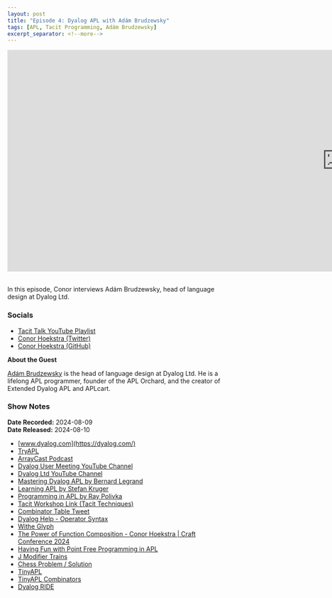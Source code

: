 ```yaml
---
layout: post
title: "Episode 4: Dyalog APL with Adám Brudzewsky"
tags: [APL, Tacit Programming, Adám Brudzewsky]
excerpt_separator: <!--more-->
---
```


<center>
<iframe width="1500" height="500" src="https://www.youtube.com/embed/6LrQithKj8w?si=9q6mPBH8pumP_eIo"
                title="YouTube video player" frameborder="0"
                allow="accelerometer; autoplay; clipboard-write; encrypted-media; gyroscope; picture-in-picture; web-share"
                referrerpolicy="strict-origin-when-cross-origin" allowfullscreen></iframe>
</center>

<br>In this episode, Conor interviews Adám Brudzewsky, head of language design at Dyalog Ltd.

<!--more-->

### Socials

* [Tacit Talk YouTube Playlist](https://www.youtube.com/playlist?list=PLVFrD1dmDdvenJhYti3HomLRkC4_Y9AXA)
* [Conor Hoekstra (Twitter)](https://twitter.com/code_report)
* [Conor Hoekstra (GitHub)](https://github.com/codereport/)

**About the Guest**

[Adám Brudzewsky](https://x.com/a_brudz) is the head of language design at Dyalog Ltd. He is a lifelong APL programmer, founder of the APL Orchard, and the creator of Extended Dyalog APL and APLcart.

### Show Notes

**Date Recorded:** 2024-08-09 <br>
**Date Released:** 2024-08-10 <br>

* [www.dyalog.com](https://dyalog.com/)
* [TryAPL](https://tryapl.org/)
* [ArrayCast Podcast](https://www.arraycast.com/) 
* [Dyalog User Meeting YouTube Channel](https://www.youtube.com/@dyalogusermeeting)
* [Dyalog Ltd YouTube Channel](https://www.youtube.com/@dyalogltd)
* [Mastering Dyalog APL by Bernard Legrand](https://mastering.dyalog.com/README.html)
* [Learning APL by Stefan Kruger](https://xpqz.github.io/learnapl/intro.html)
* [Programming in APL by Ray Polivka](https://aplclass.com/book/)
* [Tacit Workshop Link (Tacit Techniques)](https://www.dyalog.com/uploads/conference/dyalog23/materials/SA2_TacitTechniques.pdf)
* [Combinator Table Tweet](https://x.com/code_report/status/1821907391794848206)
* [Dyalog Help - Operator Syntax](https://help.dyalog.com/latest/index.htm#Language/Primitive%20Operators/Operator%20Syntax.htm)
* [Withe Glyph](https://aplwiki.com/wiki/Withe)
* [The Power of Function Composition - Conor Hoekstra \| Craft Conference 2024](https://www.youtube.com/watch?v=umb5vTP_g7c)
* [Having Fun with Point Free Programming in APL](https://www.youtube.com/watch?v=E_88uuwhdi4)
* [J Modifier Trains](https://code.jsoftware.com/wiki/Vocabulary/ModifierTrains)
* [Chess Problem / Solution](https://github.com/codereport/bqn-code/blob/main/pwc/281-2.bqn)
* [TinyAPL](https://tinyapl.rubenverg.com/)
* [TinyAPL Combinators](https://tinyapl.rubenverg.com/docs/info/combinators)
* [Dyalog RIDE](https://github.com/Dyalog/ride)
